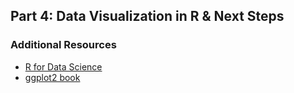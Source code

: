 ## Part 4: Data Visualization in R & Next Steps

### Additional Resources
- [R for Data Science](https://r4ds.had.co.nz/index.html)
- [ggplot2 book](https://ggplot2-book.org/)
